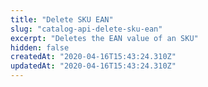 ```yaml
---
title: "Delete SKU EAN"
slug: "catalog-api-delete-sku-ean"
excerpt: "Deletes the EAN value of an SKU"
hidden: false
createdAt: "2020-04-16T15:43:24.310Z"
updatedAt: "2020-04-16T15:43:24.310Z"
---
```

